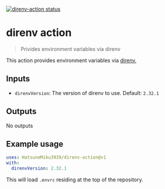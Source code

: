 
<a href="https://github.com/HatsuneMiku3939/direnv-action/actions"><img alt="direnv-action status" src="https://github.com/HatsuneMiku3939/direnv-action/workflows/units-test/badge.svg"></a>


# direnv action

> Privides environment variables via direnv

This action provides environment variables via [direnv](https://direnv.net/),

## Inputs

- `direnvVersion`: The version of direnv to use. Default: `2.32.1`

## Outputs

No outputs

## Example usage

```yaml
uses: HatsuneMiku3939/direnv-action@v1
with:
  direnvVersion: 2.32.1
```

This will load `.envrc` residing at the top of the repository.
